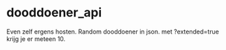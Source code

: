 # dooddoener_api

Even zelf ergens hosten. Random dooddoener in json. met ?extended=true krijg je er meteen 10.
